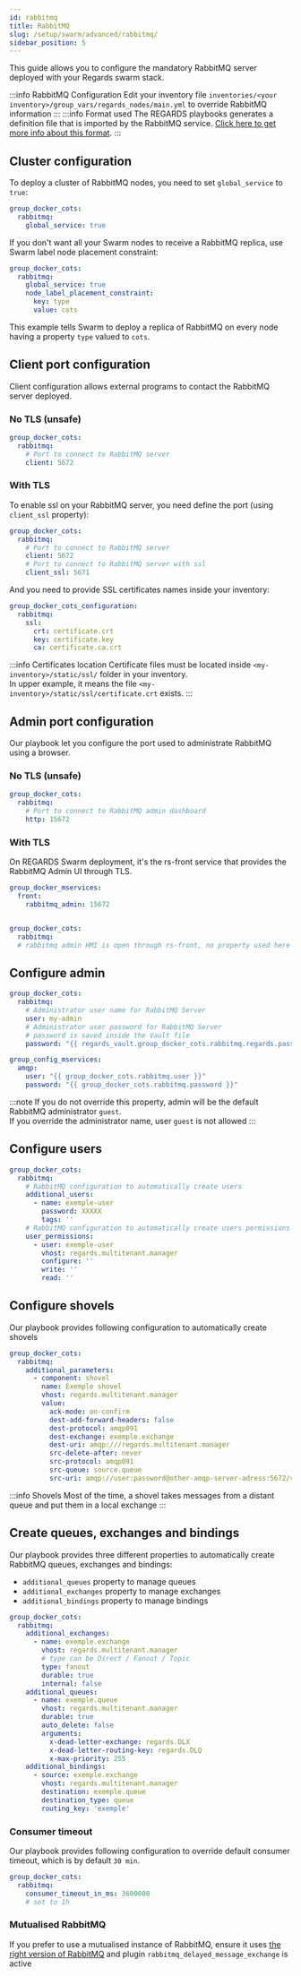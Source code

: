 ```yaml
---
id: rabbitmq
title: RabbitMQ
slug: /setup/swarm/advanced/rabbitmq/
sidebar_position: 5
---
```


This guide allows you to configure the mandatory RabbitMQ server deployed with your Regards swarm stack.

:::info RabbitMQ Configuration
Edit your inventory file `inventories/<your inventory>/group_vars/regards_nodes/main.yml` to override RabbitMQ
information
:::
:::info Format used
The REGARDS playbooks generates a definition file that is imported by the RabbitMQ
service. [Click here to get more info about this format](https://www.rabbitmq.com/docs/definitions).
:::

## Cluster configuration

To deploy a cluster of RabbitMQ nodes, you need to set `global_service` to `true`:

```yaml
group_docker_cots:
  rabbitmq:
    global_service: true
```

If you don't want all your Swarm nodes to receive a RabbitMQ replica, use Swarm label node placement constraint:

```yaml
group_docker_cots:
  rabbitmq:
    global_service: true
    node_label_placement_constraint:
      key: type
      value: cots
```

This example tells Swarm to deploy a replica of RabbitMQ on every node having a property `type` valued to `cots`.

## Client port configuration

Client configuration allows external programs to contact the RabbitMQ server deployed.

### No TLS (unsafe)

```yaml
group_docker_cots:
  rabbitmq:
    # Port to connect to RabbitMQ server
    client: 5672
```

### With TLS

To enable ssl on your RabbitMQ server, you need define the port (using `client_ssl` property):

```yaml
group_docker_cots:
  rabbitmq:
    # Port to connect to RabbitMQ server
    client: 5672
    # Port to connect to RabbitMQ server with ssl
    client_ssl: 5671
```

And you need to provide SSL certificates names inside your inventory:

```yaml title="Certificates used by RabbitMQ"
group_docker_cots_configuration:
  rabbitmq:
    ssl:
      crt: certificate.crt
      key: certificate.key
      ca: certificate.ca.crt
```

:::info Certificates location
Certificate files must be located inside `<my-inventory>/static/ssl/` folder in your inventory.  
In upper example, it means the file `<my-inventory>/static/ssl/certificate.crt` exists.
:::

## Admin port configuration

Our playbook let you configure the port used to administrate RabbitMQ using a browser.

### No TLS (unsafe)

```yaml
group_docker_cots:
  rabbitmq:
    # Port to connect to RabbitMQ admin dashboard
    http: 15672
```

### With TLS

On REGARDS Swarm deployment, it's the rs-front service that provides the RabbitMQ Admin UI through TLS.

```yaml
group_docker_mservices:
  front:
    rabbitmq_admin: 15672


group_docker_cots:
  rabbitmq:
  # rabbitmq admin HMI is open through rs-front, no property used here
```

## Configure admin

```yaml
group_docker_cots:
  rabbitmq:
    # Administrator user name for RabbitMQ Server
    user: my-admin
    # Administrator user password for RabbitMQ Server 
    # password is saved inside the Vault file
    password: "{{ regards_vault.group_docker_cots.rabbitmq.regards.password }}"

group_config_mservices:
  amqp:
    user: "{{ group_docker_cots.rabbitmq.user }}"
    password: "{{ group_docker_cots.rabbitmq.password }}"
```

:::note
If you do not override this property, admin will be the default RabbitMQ administrator `guest`.  
If you override the administrator name, user `guest` is not allowed
:::

## Configure users

```yaml
group_docker_cots:
  rabbitmq:
    # RabbitMQ configuration to automatically create users
    additional_users:
      - name: exemple-user
        password: XXXXX
        tags: ''
    # RabbitMQ configuration to automatically create users permissions 
    user_permissions:
      - user: exemple-user
        vhost: regards.multitenant.manager
        configure: ''
        write: ''
        read: ''
```

## Configure shovels

Our playbook provides following configuration to automatically create shovels

```yaml
group_docker_cots:
  rabbitmq:
    additional_parameters:
      - component: shovel
        name: Exemple shovel
        vhost: regards.multitenant.manager
        value:
          ack-mode: on-confirm
          dest-add-forward-headers: false
          dest-protocol: amqp091
          dest-exchange: exemple.exchange
          dest-uri: amqp:///regards.multitenant.manager
          src-delete-after: never
          src-protocol: amqp091
          src-queue: source.queue
          src-uri: amqp://user:password@other-amqp-server-adress:5672/vhost
```

:::info Shovels
Most of the time, a shovel takes messages from a distant queue and put them in a local exchange
:::

## Create queues, exchanges and bindings

Our playbook provides three different properties to automatically create RabbitMQ queues, exchanges and bindings:

- `additional_queues` property to manage queues
- `additional_exchanges` property to manage exchanges
- `additional_bindings` property to manage bindings

```yaml
group_docker_cots:
  rabbitmq:
    additional_exchanges:
      - name: exemple.exchange
        vhost: regards.multitenant.manager
        # type can be Direct / Fanout / Topic
        type: fanout
        durable: true
        internal: false
    additional_queues:
      - name: exemple.queue
        vhost: regards.multitenant.manager
        durable: true
        auto_delete: false
        arguments:
          x-dead-letter-exchange: regards.DLX
          x-dead-letter-routing-key: regards.DLQ
          x-max-priority: 255
    additional_bindings:
      - source: exemple.exchange
        vhost: regards.multitenant.manager
        destination: exemple.queue
        destination_type: queue
        routing_key: 'exemple'
```

### Consumer timeout

Our playbook provides following configuration to override default consumer timeout, which is by default `30 min`.

```yaml
group_docker_cots:
  rabbitmq:
    consumer_timeout_in_ms: 3600000
    # set to 1h
```

### Mutualised RabbitMQ

If you prefer to use a mutualised instance of RabbitMQ, ensure it
uses [the right version of RabbitMQ](../06-cots-version.md) and plugin `rabbitmq_delayed_message_exchange` is active
